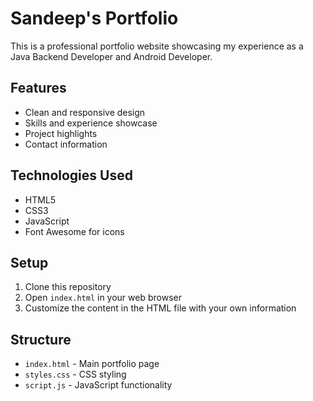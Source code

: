 # Sandeep's Portfolio

This is a professional portfolio website showcasing my experience as a Java Backend Developer and Android Developer.

## Features
- Clean and responsive design
- Skills and experience showcase
- Project highlights
- Contact information

## Technologies Used
- HTML5
- CSS3
- JavaScript
- Font Awesome for icons

## Setup
1. Clone this repository
2. Open `index.html` in your web browser
3. Customize the content in the HTML file with your own information

## Structure
- `index.html` - Main portfolio page
- `styles.css` - CSS styling
- `script.js` - JavaScript functionality 